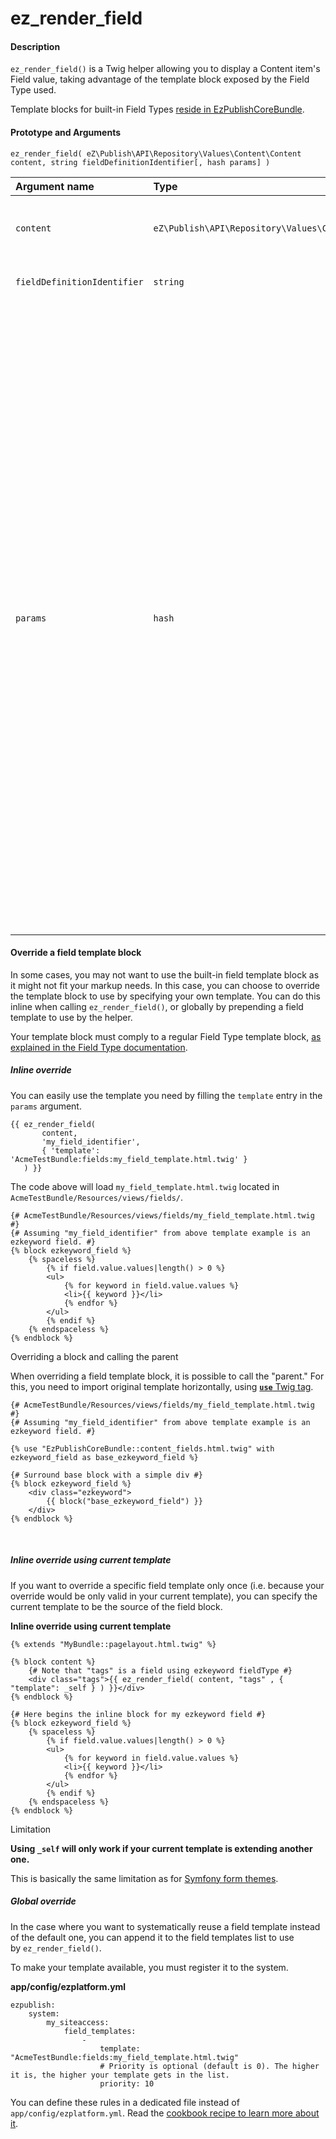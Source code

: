 # ez\_render\_field

#### Description

`ez_render_field()` is a Twig helper allowing you to display a Content item's Field value, taking advantage of the template block exposed by the Field Type used.

Template blocks for built-in Field Types [reside in EzPublishCoreBundle](https://github.com/ezsystems/ezpublish-kernel/blob/master/eZ/Bundle/EzPublishCoreBundle/Resources/views/content_fields.html.twig).

#### Prototype and Arguments

`ez_render_field( eZ\Publish\API\Repository\Values\Content\Content content, string fieldDefinitionIdentifier[, hash params] )`

<table>
<colgroup>
<col width="33%" />
<col width="33%" />
<col width="33%" />
</colgroup>
<thead>
<tr class="header">
<th align="left">Argument name</th>
<th align="left">Type</th>
<th align="left">Description</th>
</tr>
</thead>
<tbody>
<tr class="odd">
<td align="left"><code>content</code></td>
<td align="left"><code>eZ\Publish\API\Repository\Values\Content\Content</code></td>
<td align="left">Content object the displayable field belongs to.</td>
</tr>
<tr class="even">
<td align="left"><code>fieldDefinitionIdentifier</code></td>
<td align="left"><code>string</code></td>
<td align="left">The identifier the Field is referenced by.</td>
</tr>
<tr class="odd">
<td align="left"><code>params</code></td>
<td align="left"><code>hash</code></td>
<td align="left"><p>Hash of parameters that will be passed to the template block.</p>
<p>By default you can pass 2 entries:</p>
<ul>
<li><strong><code>lang</code></strong> (to override the current language, must be a valid locale with xxx-YY format)</li>
<li><strong><code>template</code></strong> (to override the template to use, see below)</li>
<li><code>attr</code> (hash of HTML attributes you want to add to the inner markup)</li>
<li><code>parameters</code> (arbitrary parameters to pass to the template block)</li>
</ul>
<div>
<div>
Some Field Types might expect specific entries under the <code>parameters</code> key, like the <a href="MapLocation_Field_Type">MapLocation Field Type</a>.
</div>
</div></td>
</tr>
</tbody>
</table>

#### Override a field template block

In some cases, you may not want to use the built-in field template block as it might not fit your markup needs. In this case, you can choose to override the template block to use by specifying your own template. You can do this inline when calling `ez_render_field()`, or globally by prepending a field template to use by the helper.

Your template block must comply to a regular Field Type template block, [as explained in the Field Type documentation](Field_Type_template).

##### Inline override

You can easily use the template you need by filling the `template` entry in the `params` argument.

```
{{ ez_render_field( 
       content, 
       'my_field_identifier',
       { 'template': 'AcmeTestBundle:fields:my_field_template.html.twig' }
   ) }}
```

The code above will load `my_field_template.html.twig` located in `AcmeTestBundle/Resources/views/fields/`.

```
{# AcmeTestBundle/Resources/views/fields/my_field_template.html.twig #}
{# Assuming "my_field_identifier" from above template example is an ezkeyword field. #}
{% block ezkeyword_field %}
    {% spaceless %}
        {% if field.value.values|length() > 0 %}
        <ul>
            {% for keyword in field.value.values %}
            <li>{{ keyword }}</li>
            {% endfor %}
        </ul>
        {% endif %}
    {% endspaceless %}
{% endblock %}
```

Overriding a block and calling the parent

When overriding a field template block, it is possible to call the "parent." For this, you need to import original template horizontally, using [**`use`** Twig tag](http://twig.sensiolabs.org/doc/tags/use.html).

```
{# AcmeTestBundle/Resources/views/fields/my_field_template.html.twig #}
{# Assuming "my_field_identifier" from above template example is an ezkeyword field. #}
 
{% use "EzPublishCoreBundle::content_fields.html.twig" with ezkeyword_field as base_ezkeyword_field %}
 
{# Surround base block with a simple div #}
{% block ezkeyword_field %}
    <div class="ezkeyword">
        {{ block("base_ezkeyword_field") }}
    </div>
{% endblock %}
```

 

##### Inline override using current template

If you want to override a specific field template only once (i.e. because your override would be only valid in your current template), you can specify the current template to be the source of the field block.

**Inline override using current template**

```
{% extends "MyBundle::pagelayout.html.twig" %}

{% block content %}
    {# Note that "tags" is a field using ezkeyword fieldType #}
    <div class="tags">{{ ez_render_field( content, "tags" , { "template": _self } ) }}</div>
{% endblock %}

{# Here begins the inline block for my ezkeyword field #}
{% block ezkeyword_field %}
    {% spaceless %}
        {% if field.value.values|length() > 0 %}
        <ul>
            {% for keyword in field.value.values %}
            <li>{{ keyword }}</li>
            {% endfor %}
        </ul>
        {% endif %}
    {% endspaceless %}
{% endblock %}
```

Limitation

**Using `_self` will only work if your current template is extending another one.**

This is basically the same limitation as for [Symfony form themes](http://symfony.com/doc/current/book/forms.html#global-form-theming).

##### Global override

In the case where you want to systematically reuse a field template instead of the default one, you can append it to the field templates list to use by `ez_render_field()`.

To make your template available, you must register it to the system.

**app/config/ezplatform.yml**

```
ezpublish:
    system:
        my_siteaccess:
            field_templates:
                - 
                    template: "AcmeTestBundle:fields:my_field_template.html.twig"
                    # Priority is optional (default is 0). The higher it is, the higher your template gets in the list.
                    priority: 10
```

You can define these rules in a dedicated file instead of `app/config/ezplatform.yml`. Read the [cookbook recipe to learn more about it](https://doc.ez.no/display/DEVELOPER/Importing+settings+from+a+bundle).


